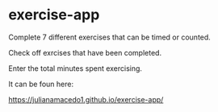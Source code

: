 # exercise-app

Complete 7 different exercises that can be timed or counted.

Check off exrcises that have been completed.

Enter the total minutes spent exercising.

It can be foun here: 

https://julianamacedo1.github.io/exercise-app/

